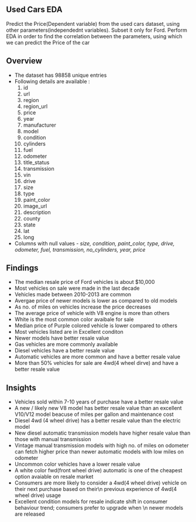## Used Cars EDA 
Predict the Price(Dependent variable) from the used cars dataset, using other parameters(independednt variables). Subset it only for Ford. Perform EDA in order to find the correlation between the parameters, using which we can predict the Price of the car

## Overview 
* The dataset has 98858 unique entries
* Following details are available :
    1. id 
    2. url 
    3. region 
    4. region_url 
    5. price 
    6. year 
    7. manufacturer
    8. model 
    9. condition 
    10. cylinders 
    11. fuel 
    12. odometer 
    13. title_status
    14. transmission 
    15. vin 
    16. drive 
    17. size 
    18. type 
    19. paint_color
    20. image_url 
    21. description 
    22. county 
    23. state 
    24. lat 
    25. long
* Columns with null values - *size, condition, paint_color, type, drive, odometer, fuel, transmission, no_cylinders, year, price*

## Findings
* The median resale price of Ford vehicles is about $10,000
* Most vehicles on sale were made in the last decade
* Vehicles made between 2010-2013 are common
* Avergae price of newer models is lower as compared to old models
* As no. of miles on vehicles increase the price decreases
* The average price of vehicle with V8 engine is more than others
* White is the most common color avaibale for sale
* Median price of Purple colored vehicle is lower compared to others
* Most vehicles listed are in Excellent conditon
* Newer models have better resale value
* Gas vehicles are more commonly available
* Diesel vehicles have a better resale value
* Automatic vehicles are more common and have a better resale value
* More than 50% vehicles for sale are 4wd(4 wheel dirve) and have a better resale value

## Insights
* Vehicles sold within 7-10 years of purchase have a better resale value
* A new / likely new V8 model has better resale value than an excellent V10/V12 model beacuse of miles per gallon and maintenance cost
* Diesel 4wd (4 wheel drive) has a better resale value than the electric model
* New diesel automatic transmission models have higher resale value than those with manual transmission
* Vintage manual transmission models with high no. of miles on odometer can fetch higher price than newer automatic models with low miles on odometer
* Uncommon color vehicles have a lower resale value
* A white color fwd(front wheel drive) automatic is one of the cheapest option avaiable on resale market
* Consumers are more likely to consider a 4wd(4 wheel drive) vehicle on their next purchase based on their\n previous experience of 4wd(4 wheel drive) usage
* Excellent condition models for resale indicate shift in consumer behaviour trend; consumers prefer to upgrade when \n newer models are released
